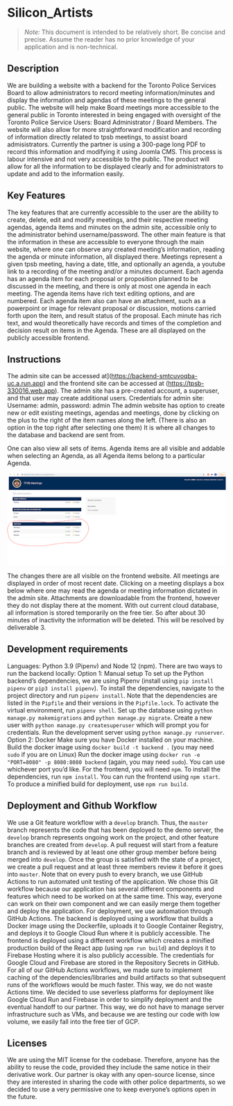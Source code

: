 # Silicon_Artists

> _Note:_ This document is intended to be relatively short. Be concise and precise. Assume the reader has no prior knowledge of your application and is non-technical.

## Description

We are building a website with a backend for the Toronto Police Services Board to allow administrators to record meeting information/minutes and display the information and agendas of these meetings to the general public. The website will help make Board meetings more accessible to the general public in Toronto interested in being engaged with oversight of the Toronto Police Service Users: Board Administrator / Board Members. The website will also allow for more straightforward modification and recording of information directly related to tpsb meetings, to assist board admisistrators.
Currently the partner is using a 300-page long PDF to record this information and modifying it using Joomla CMS. This process is labour intensive and not very accessible to the public. The product will allow for all the information to be displayed clearly and for administrators to update and add to the information easily.


## Key Features

The key features that are currently accessible to the user are the ability to create, delete, edit and modify meetings, and their respective meeting agendas, agenda items and minutes on the admin site, accessible only to the administrator behind username/password. The other main feature is that the information in these are accessible to everyone through the main website, where one can observe any created meeting’s information, reading the agenda or minute information, all displayed there.
Meetings represent a given tpsb meeting, having a date, title, and optionally an agenda, a youtube link to a recording of the meeting and/or a minutes document.
Each agenda has an agenda item for each proposal or proposition planned to be discussed in the meeting, and there is only at most one agenda in each meeting. The agenda items have rich text editing options, and are numbered. Each agenda item also can have an attachment, such as a powerpoint or image for relevant proposal or discussion, motions carried forth upon the item, and result status of the proposal.
Each minute has rich text, and would theoretically have records and times of the completion and decision result on items in the Agenda.
These are all displayed on the publicly accessible frontend.


## Instructions

The admin site can be accessed at](https://backend-smtcuvoqba-uc.a.run.app) and the frontend site can be accessed at (https://tpsb-330016.web.app).
The admin site has a pre-created account, a superuser, and that user may create additional users. Credentials for admin site: Username: admin, password: admin
The admin website has option to create new or edit existing meetings, agendas and meetings, done by clicking on the plus to the right of the item names along the left. (There is also an option in the top right after selecting one them) It is where all changes to the database and backend are sent from.

One can also view all sets of items. Agenda items are all visible and addable when selecting an Agenda, as all Agenda items belong to a particular Agenda.

![admin-site](./Images/django-backend.png)

The changes there are all visible on the frontend website. All meetings are displayed in order of most recent date. Clicking on a meeting displays a box below where one may read the agenda or meeting information dictated in the admin site. Attachments are downloadable from the frontend, however they do not display there at the moment.
With out current cloud database, all information is stored temporarily on the free tier. So after about 30 minutes of inactivity the information will be deleted. This will be resolved by deliverable 3.


## Development requirements

Languages: Python 3.9 (Pipenv) and Node 12 (npm).
There are two ways to run the backend locally:
Option 1: Manual setup
To set up the Python backend’s dependencies, we are using Pipenv (install using `pip install pipenv` or `pip3 install pipenv`). To install the dependencies, navigate to the project directory and run `pipenv install`. Note that the dependencies are listed in the `Pipfile` and their versions in the `Pipfile.lock`.
To activate the virtual environment, run `pipenv shell`.
Set up the database using `python manage.py makemigrations` and `python manage.py migrate`.
Create a new user with `python manage.py createsuperuser` which will prompt you for credentials.
Run the development server using `python manage.py runserver`.
Option 2: Docker
Make sure you have Docker installed on your machine.
Build the docker image using `docker build -t backend .` (you may need `sudo` if you are on Linux)
Run the docker image using `docker run -e "PORT=8080" -p 8080:8080 backend` (again, you may need `sudo`). You can use whichever port you’d like.
For the frontend, you will need `npm`.
To install the dependencies, run `npm install`.
You can run the frontend using `npm start`.
To produce a minified build for deployment, use `npm run build`.

## Deployment and Github Workflow

We use a Git feature workflow with a `develop` branch. Thus, the `master` branch represents the code that has been deployed to the demo server, the `develop` branch represents ongoing work on the project, and other feature branches are created from `develop`. A pull request will start from a feature branch and is reviewed by at least one other group member before being merged into `develop`. Once the group is satisfied with the state of a project, we create a pull request and at least three members review it before it goes into `master`.
Note that on every push to every branch, we use GitHub Actions to run automated unit testing of the application.
We chose this Git workflow because our application has several different components and features which need to be worked on at the same time. This way, everyone can work on their own component and we can easily merge them together and deploy the application.
For deployment, we use automation through GitHub Actions. The backend is deployed using a workflow that builds a Docker image using the Dockerfile, uploads it to Google Container Registry, and deploys it to Google Cloud Run where it is publicly accessible. The frontend is deployed using a different workflow which creates a minified production build of the React app (using `npm run build`) and deploys it to Firebase Hosting where it is also publicly accessible. The credentials for Google Cloud and Firebase are stored in the Repository Secrets in GitHub.
For all of our GitHub Actions workflows, we made sure to implement caching of the dependencies/libraries and build artifacts so that subsequent runs of the workflows would be much faster. This way, we do not waste Actions time.
We decided to use severless platforms for deployment like Google Cloud Run and Firebase in order to simplify deployment and the eventual handoff to our partner. This way, we do not have to manage server infrastructure such as VMs, and because we are testing our code with low volume, we easily fall into the free tier of GCP.


## Licenses

We are using the MIT license for the codebase. Therefore, anyone has the ability to reuse the code, provided they include the same notice in their derivative work. Our partner is okay with any open-source license, since they are interested in sharing the code with other police departments, so we decided to use a very permissive one to keep everyone’s options open in the future.
